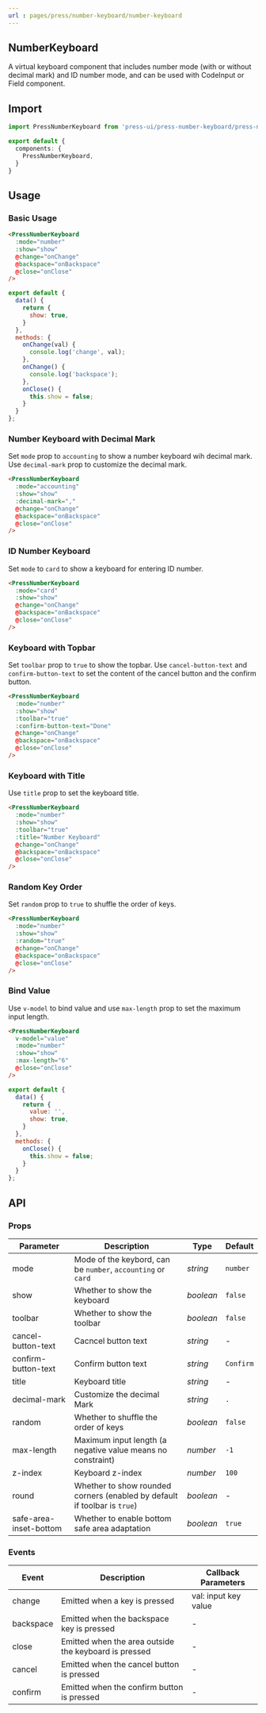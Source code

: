 ```yaml
---
url : pages/press/number-keyboard/number-keyboard
---
```


## NumberKeyboard

A virtual keyboard component that includes number mode (with or without decimal mark) and ID number mode, and can be used with CodeInput or Field component.

## Import

```ts
import PressNumberKeyboard from 'press-ui/press-number-keyboard/press-number-keyboard.vue';

export default {
  components: {
    PressNumberKeyboard,
  }
}
```

## Usage

### Basic Usage

```html
<PressNumberKeyboard
  :mode="number"
  :show="show"
  @change="onChange"
  @backspace="onBackspace"
  @close="onClose"
/>
```

```js
export default {
  data() {
    return {
      show: true,
    }
  },
  methods: {
    onChange(val) {
      console.log('change', val);
    },
    onChange() {
      console.log('backspace');
    },
    onClose() {
      this.show = false;
    }
  }
};
```

### Number Keyboard with Decimal Mark

Set `mode` prop to `accounting` to show a number keyboard wih decimal mark. Use `decimal-mark` prop to customize the decimal mark.

```html
<PressNumberKeyboard
  :mode="accounting"
  :show="show"
  :decimal-mark=","
  @change="onChange"
  @backspace="onBackspace"
  @close="onClose"
/>
```

### ID Number Keyboard 

Set `mode` to `card` to show a keyboard for entering ID number.

```html
<PressNumberKeyboard
  :mode="card"
  :show="show"
  @change="onChange"
  @backspace="onBackspace"
  @close="onClose"
/>
```

### Keyboard with Topbar

Set `toolbar` prop to `true` to show the topbar. Use `cancel-button-text` and `confirm-button-text` to set the content of the cancel button and the confirm button.

```html
<PressNumberKeyboard
  :mode="number"
  :show="show"
  :toolbar="true"
  :confirm-button-text="Done"
  @change="onChange"
  @backspace="onBackspace"
  @close="onClose"
/>
```

### Keyboard with Title

Use `title` prop to set the keyboard title.

```html
<PressNumberKeyboard
  :mode="number"
  :show="show"
  :toolbar="true"
  :title="Number Keyboard"
  @change="onChange"
  @backspace="onBackspace"
  @close="onClose"
/>
```

### Random Key Order

Set `random` prop to `true` to shuffle the order of keys.

```html
<PressNumberKeyboard
  :mode="number"
  :show="show"
  :random="true"
  @change="onChange"
  @backspace="onBackspace"
  @close="onClose"
/>
```

### Bind Value

Use `v-model` to bind value and use `max-length` prop to set the maximum input length.

```html
<PressNumberKeyboard
  v-model="value"
  :mode="number"
  :show="show"
  :max-length="6"
  @close="onClose"
/>
```

```js
export default {
  data() {
    return {
      value: '',
      show: true,
    }
  },
  methods: {
    onClose() {
      this.show = false;
    }
  }
};
```

## API

### Props

| Parameter              | Description                                                               | Type      | Default   |
| ---------------------- | ------------------------------------------------------------------------- | --------- | --------- |
| mode                   | Mode of the keybord, can be `number`, `accounting` or `card`              | _string_  | `number`  |
| show                   | Whether to show the keyboard                                              | _boolean_ | `false`   |
| toolbar                | Whether to show the toolbar                                               | _boolean_ | `false`   |
| cancel-button-text     | Cacncel button text                                                       | _string_  | -         |
| confirm-button-text    | Confirm button text                                                       | _string_  | `Confirm` |
| title                  | Keyboard title                                                            | _string_  | -         |
| decimal-mark           | Customize the decimal Mark                                                | _string_  | `.`       |
| random                 | Whether to shuffle the order of keys                                      | _boolean_ | `false`   |
| max-length             | Maximum input length (a negative value means no constraint)               | _number_  | `-1`      |
| z-index                | Keyboard z-index                                                          | _number_  | `100`     |
| round                  | Whether to show rounded corners (enabled by default if toolbar is `true`) | _boolean_ | -         |
| safe-area-inset-bottom | Whether to enable bottom safe area adaptation                             | _boolean_ | `true`    |

### Events

| Event     | Description                                           | Callback Parameters  |
| --------- | ----------------------------------------------------- | -------------------- |
| change    | Emitted when a key is pressed                         | val: input key value |
| backspace | Emitted when the backspace key is pressed             | -                    |
| close     | Emitted when the area outside the keyboard is pressed | -                    |
| cancel    | Emitted when the cancel button is pressed             | -                    |
| confirm   | Emitted when the confirm button is pressed            | -                    |
